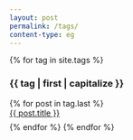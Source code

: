 ```yaml
---
layout: post
permalink: /tags/
content-type: eg
---
```


<style>
.category-content a {
    text-decoration: none;
    color: #4183c4;
}

.category-content a:hover {
    text-decoration: underline;
    color: #4183c4;
}
</style>

<main>
    {% for tag in site.tags %}
        <h3 id="{{ tag | first }}">{{ tag | first | capitalize }}</h3>
        {% for post in tag.last %} 
            <li id="category-content" style="padding-bottom: 0.6em; list-style: none;"><a href="{{post.url}}">{{ post.title }}</a></li>
        {% endfor %}
    {% endfor %}
    <br/>
    <br/>
</main>
